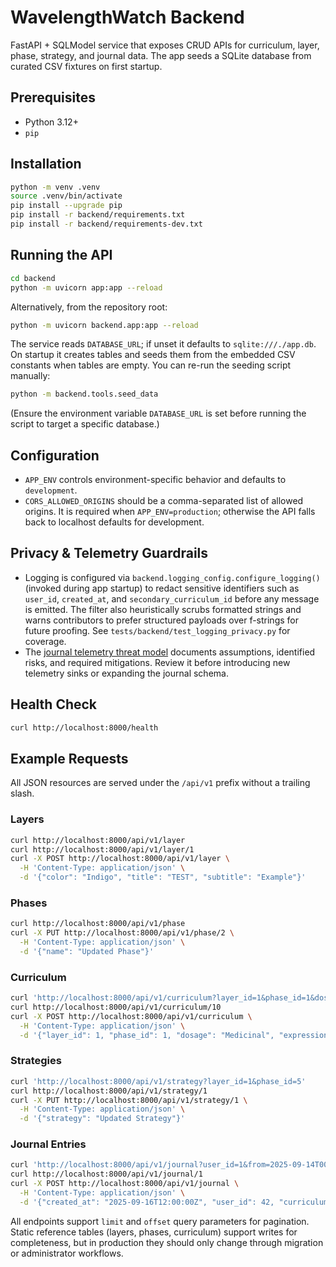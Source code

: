 # WavelengthWatch Backend

FastAPI + SQLModel service that exposes CRUD APIs for curriculum, layer, phase, strategy, and journal data. The app seeds a SQLite database from curated CSV fixtures on first startup.

## Prerequisites

- Python 3.12+
- `pip`

## Installation

```bash
python -m venv .venv
source .venv/bin/activate
pip install --upgrade pip
pip install -r backend/requirements.txt
pip install -r backend/requirements-dev.txt
```

## Running the API

```bash
cd backend
python -m uvicorn app:app --reload
```

Alternatively, from the repository root:

```bash
python -m uvicorn backend.app:app --reload
```

The service reads `DATABASE_URL`; if unset it defaults to `sqlite:///./app.db`. On startup it creates tables and seeds them from the embedded CSV constants when tables are empty. You can re-run the seeding script manually:

```bash
python -m backend.tools.seed_data
```

(Ensure the environment variable `DATABASE_URL` is set before running the script to target a specific database.)

## Configuration

- `APP_ENV` controls environment-specific behavior and defaults to `development`.
- `CORS_ALLOWED_ORIGINS` should be a comma-separated list of allowed origins. It is required when `APP_ENV=production`; otherwise the API falls back to localhost defaults for development.

## Privacy & Telemetry Guardrails

- Logging is configured via `backend.logging_config.configure_logging()` (invoked during app startup) to redact sensitive identifiers such as `user_id`, `created_at`, and `secondary_curriculum_id` before any message is emitted. The filter also heuristically scrubs formatted strings and warns contributors to prefer structured payloads over f-strings for future proofing. See `tests/backend/test_logging_privacy.py` for coverage.
- The [journal telemetry threat model](../prompts/claude-comm/journal-telemetry-threat-model.md) documents assumptions, identified risks, and required mitigations. Review it before introducing new telemetry sinks or expanding the journal schema.

## Health Check

```bash
curl http://localhost:8000/health
```

## Example Requests

All JSON resources are served under the `/api/v1` prefix without a trailing slash.

### Layers

```bash
curl http://localhost:8000/api/v1/layer
curl http://localhost:8000/api/v1/layer/1
curl -X POST http://localhost:8000/api/v1/layer \
  -H 'Content-Type: application/json' \
  -d '{"color": "Indigo", "title": "TEST", "subtitle": "Example"}'
```

### Phases

```bash
curl http://localhost:8000/api/v1/phase
curl -X PUT http://localhost:8000/api/v1/phase/2 \
  -H 'Content-Type: application/json' \
  -d '{"name": "Updated Phase"}'
```

### Curriculum

```bash
curl 'http://localhost:8000/api/v1/curriculum?layer_id=1&phase_id=1&dosage=Medicinal'
curl http://localhost:8000/api/v1/curriculum/10
curl -X POST http://localhost:8000/api/v1/curriculum \
  -H 'Content-Type: application/json' \
  -d '{"layer_id": 1, "phase_id": 1, "dosage": "Medicinal", "expression": "Testing"}'
```

### Strategies

```bash
curl 'http://localhost:8000/api/v1/strategy?layer_id=1&phase_id=5'
curl http://localhost:8000/api/v1/strategy/1
curl -X PUT http://localhost:8000/api/v1/strategy/1 \
  -H 'Content-Type: application/json' \
  -d '{"strategy": "Updated Strategy"}'
```

### Journal Entries

```bash
curl 'http://localhost:8000/api/v1/journal?user_id=1&from=2025-09-14T00:00:00Z'
curl http://localhost:8000/api/v1/journal/1
curl -X POST http://localhost:8000/api/v1/journal \
  -H 'Content-Type: application/json' \
  -d '{"created_at": "2025-09-16T12:00:00Z", "user_id": 42, "curriculum_id": 1, "strategy_id": 1}'
```

All endpoints support `limit` and `offset` query parameters for pagination. Static reference tables (layers, phases, curriculum) support writes for completeness, but in production they should only change through migration or administrator workflows.
